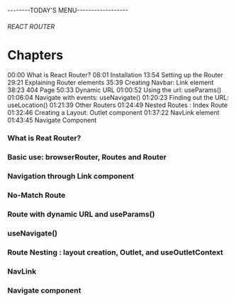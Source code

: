 --------TODAY'S MENU------------------

###### REACT ROUTER

# Chapters

00:00 What is React Router?
08:01 Installation
13:54 Setting up the Router
29:21 Explaining Router elements
35:39 Creating Navbar: Link element
38:23 404 Page
50:33 Dynamic URL
01:00:52 Using the url: useParams()
01:06:04 Navigate with events: useNavigate()
01:20:23 Finding out the URL: useLocation()
01:21:39 Other Routers
01:24:49 Nested Routes : Index Route
01:32:46 Creating a Layout: Outlet component
01:37:22 NavLink element
01:43:45 Navigate Component

### What is Reat Router?

### Basic use: browserRouter, Routes and Router

### Navigation through Link component

### No-Match Route

### Route with dynamic URL and useParams()

### useNavigate()

### Route Nesting : layout creation, Outlet, and useOutletContext

### NavLink

### Navigate component
